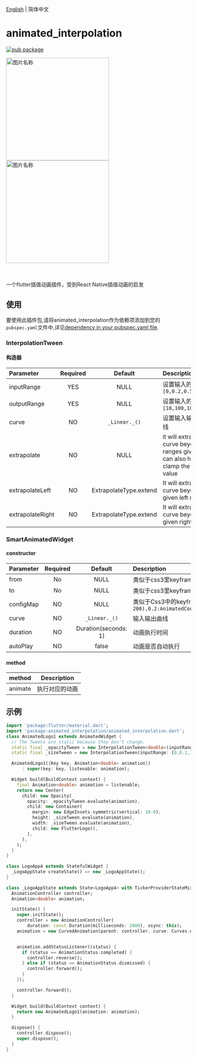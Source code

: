 [English](./README.md) | 简体中文

# animated_interpolation

[![pub package](https://img.shields.io/pub/v/animated_interpolation.svg)](https://pub.dartlang.org/packages/animated_interpolation)


<div align=start>
<img src="https://github.com/flutter-studio/animated_interpolation/blob/master/untitled.gif" width = "280" alt="图片名称" align=center />
<img src="https://github.com/flutter-studio/animated_interpolation/blob/master/untitled2.gif" width = "280" alt="图片名称" align=center />
  </div>

<br/>
<br/>

一个flutter插值动画插件，受到React Native插值动画的启发


## 使用
要使用此插件包,请将animated_interpolation作为依赖项添加到您的`pubspec.yaml`文件中,详见[dependency in your pubspec.yaml file](https://flutter.io/platform-plugins/).

### InterpolationTween


#### 构造器

| Parameter  |Required | Default   | Description |
| :------------ |:--------:|:---------------:| :-----|
| inputRange | YES | NULL  | 设置输入的范围,eg: ```[0,0.2,0.5,0.8,1]``` |
| outputRange |YES| NULL | 设置输入的范围 eg: ```[10,100,105,200,300]``` |
| curve |NO| ```_Linear._()``` | 设置输入输出的动画曲线 |
| extrapolate |NO| NULL | it will extrapolate the curve beyond the ranges given, but you can also have it clamp the output value |
| extrapolateLeft |NO| ExtrapolateType.extend  | It will extrapolate the curve beyond the given left range |
| extrapolateRight |NO| ExtrapolateType.extend  | It will extrapolate the curve beyond the given right range |


### SmartAnimatedWidget

#### constructor

| Parameter  |Required | Default   | Description |
| :------------ |:--------:|:---------------:| :-----|
| from | No | NULL  | 类似于css3里keyframes中的from,eg: ```AnimatedConfig(opacity: 0)``` |
| to |No| NULL | 类似于css3里keyframes中的to ,eg:```AnimatedConfig(opacity:1)```|
| configMap |NO| NULL |  类似于Css3中的keyframes,eg:```{0:AnimatedConfig(opacity:0,translateX: 200),0.2:AnimatedConfig(opacity:1,translateX:100),1:AnimatedConfig(opacity:1,translateX:0)}``` |
| curve |NO| ```_Linear._()``` | 输入输出曲线 |
| duration |NO| Duration(seconds: 1)  | 动画执行时间 |
| autoPlay |NO| false  | 动画是否自动执行 |

#### method

| method  | Description |
| :------------ |:--------:|
| animate | 执行对应的动画 |

## 示例

``` dart
import 'package:flutter/material.dart';
import 'package:animated_interpolation/animated_interpolation.dart';
class AnimatedLogo1 extends AnimatedWidget {
  // The Tweens are static because they don't change.
  static final _opacityTween = new InterpolationTween<double>(inputRange: [0,0.2,1], outputRange: [0,0.5,1]);
  static final _sizeTween = new InterpolationTween(inputRange: [0,0.2,1], outputRange: [0,250,300]);

  AnimatedLogo1({Key key, Animation<double> animation})
      : super(key: key, listenable: animation);

  Widget build(BuildContext context) {
    final Animation<double> animation = listenable;
    return new Center(
      child: new Opacity(
        opacity: _opacityTween.evaluate(animation),
        child: new Container(
          margin: new EdgeInsets.symmetric(vertical: 10.0),
          height: _sizeTween.evaluate(animation),
          width: _sizeTween.evaluate(animation),
          child: new FlutterLogo(),
        ),
      ),
    );
  }
}

class LogoApp4 extends StatefulWidget {
  _LogoAppState createState() => new _LogoAppState();
}

class _LogoAppState extends State<LogoApp4> with TickerProviderStateMixin {
  AnimationController controller;
  Animation<double> animation;

  initState() {
    super.initState();
    controller = new AnimationController(
        duration: const Duration(milliseconds: 2000), vsync: this);
    animation = new CurvedAnimation(parent: controller, curve: Curves.easeIn);


    animation.addStatusListener((status) {
      if (status == AnimationStatus.completed) {
        controller.reverse();
      } else if (status == AnimationStatus.dismissed) {
        controller.forward();
      }
    });

    controller.forward();
  }

  Widget build(BuildContext context) {
    return new AnimatedLogo1(animation: animation);
  }

  dispose() {
    controller.dispose();
    super.dispose();
  }
}
```
